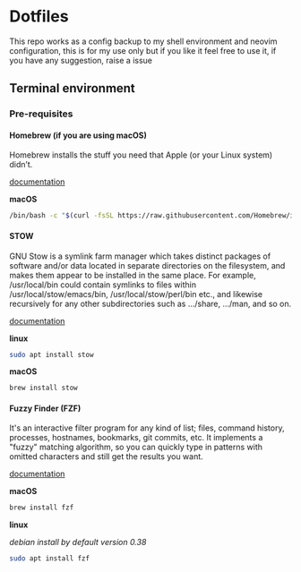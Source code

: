 # Dotfiles 

This repo works as a config backup to my shell environment and neovim configuration, this is for my use only but if you like it feel free to use it, if you have any suggestion, raise a issue

## Terminal environment

### Pre-requisites


#### Homebrew (if you are using macOS)

Homebrew installs the stuff you need that Apple (or your Linux system) didn’t.

[documentation](https://brew.sh)

**macOS**

```bash
/bin/bash -c "$(curl -fsSL https://raw.githubusercontent.com/Homebrew/install/HEAD/install.sh)"
```


#### STOW


GNU Stow is a symlink farm manager which takes distinct packages of software and/or data located in separate directories on the filesystem, and makes them appear to be installed in the same place. For example, /usr/local/bin could contain symlinks to files within /usr/local/stow/emacs/bin, /usr/local/stow/perl/bin etc., and likewise recursively for any other subdirectories such as .../share, .../man, and so on.


[documentation](https://www.gnu.org/software/stow/)


**linux**


```bash
sudo apt install stow

```

**macOS**

```bash
brew install stow
```

#### Fuzzy Finder (FZF)

It's an interactive filter program for any kind of list; files, command history, processes, hostnames, bookmarks, git commits, etc. It implements a "fuzzy" matching algorithm, so you can quickly type in patterns with omitted characters and still get the results you want.

[documentation](https://github.com/junegunn/fzf)

**macOS**

```bash
brew install fzf
```

**linux**

_debian install by default version 0.38_

```bash
sudo apt install fzf
```
